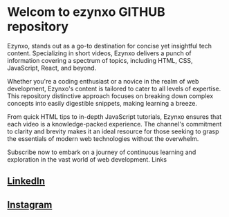# Welcom to ezynxo GITHUB repository

Ezynxo, stands out as a go-to destination for concise yet insightful tech content. Specializing in short videos, Ezynxo delivers a punch of information covering a spectrum of topics, including HTML, CSS, JavaScript, React, and beyond.

Whether you're a coding enthusiast or a novice in the realm of web development, Ezynxo's content is tailored to cater to all levels of expertise. This repository distinctive approach focuses on breaking down complex concepts into easily digestible snippets, making learning a breeze.

From quick HTML tips to in-depth JavaScript tutorials, Ezynxo ensures that each video is a knowledge-packed experience. The channel's commitment to clarity and brevity makes it an ideal resource for those seeking to grasp the essentials of modern web technologies without the overwhelm.

Subscribe now to embark on a journey of continuous learning and exploration in the vast world of web development.
Links

## [LinkedIn](https://linkedin.com/company/ezynxo-com)

## [Instagram](https://instagram.com/ezynxo)
